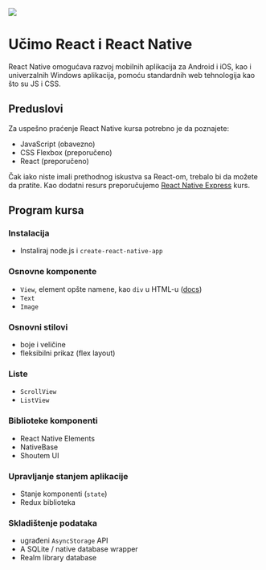 ![](https://habiletechnologies.com/wp-content/uploads/2017/02/reactnative-1110x550.jpg)

# Učimo React i React Native

React Native omogućava razvoj mobilnih aplikacija za Android i iOS, kao i univerzalnih Windows aplikacija, pomoću standardnih web tehnologija kao što su JS i CSS.

## Preduslovi

Za uspešno praćenje React Native kursa potrebno je da poznajete:

- JavaScript (obavezno)
- CSS Flexbox (preporučeno)
- React (preporučeno)

Čak iako niste imali prethodnog iskustva sa React-om, trebalo bi da možete da pratite. Kao dodatni resurs preporučujemo [React Native Express](http://www.reactnativeexpress.com/) kurs.

## Program kursa

### Instalacija

- Instaliraj node.js i `create-react-native-app`

### Osnovne komponente

- `View`, element opšte namene, kao `div` u HTML-u ([docs](http://www.reactnativeexpress.com/view))
- `Text`
- `Image`

### Osnovni stilovi

- boje i veličine
- fleksibilni prikaz (flex layout)

### Liste

- `ScrollView`
- `ListView`

### Biblioteke komponenti

- React Native Elements
- NativeBase
- Shoutem UI

### Upravljanje stanjem aplikacije

- Stanje komponenti (`state`)
- Redux biblioteka

### Skladištenje podataka

- ugrađeni `AsyncStorage` API
- A SQLite / native database wrapper
- Realm library database
